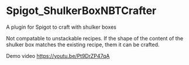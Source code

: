# Spigot_ShulkerBoxNBTCrafter
A plugin for Spigot to craft with shulker boxes


Not compatable to unstackable recipes.
If the shape of the content of the shulker box matches the existing recipe, them it can be crafted.

Demo video
https://youtu.be/Pt9DrZP47qA
